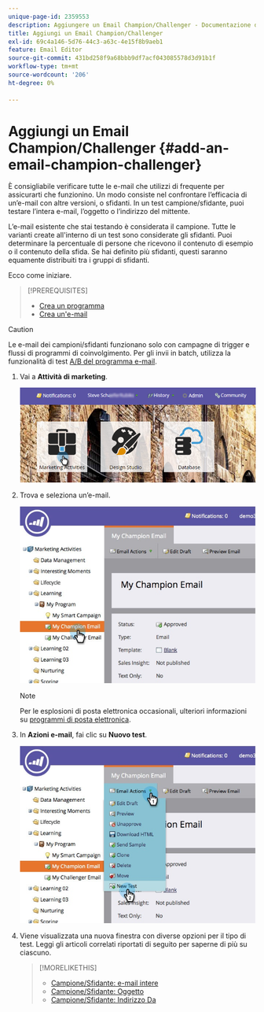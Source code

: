 ```yaml
---
unique-page-id: 2359553
description: Aggiungere un Email Champion/Challenger - Documentazione di Marketo - Documentazione del prodotto
title: Aggiungi un Email Champion/Challenger
exl-id: 69c4a146-5d76-44c3-a63c-4e15f8b9aeb1
feature: Email Editor
source-git-commit: 431bd258f9a68bbb9df7acf043085578d3d91b1f
workflow-type: tm+mt
source-wordcount: '206'
ht-degree: 0%

---
```


# Aggiungi un Email Champion/Challenger {#add-an-email-champion-challenger}

È consigliabile verificare tutte le e-mail che utilizzi di frequente per assicurarti che funzionino. Un modo consiste nel confrontare l’efficacia di un’e-mail con altre versioni, o sfidanti. In un test campione/sfidante, puoi testare l’intera e-mail, l’oggetto o l’indirizzo del mittente.

L’e-mail esistente che stai testando è considerata il campione. Tutte le varianti create all&#39;interno di un test sono considerate gli sfidanti. Puoi determinare la percentuale di persone che ricevono il contenuto di esempio o il contenuto della sfida. Se hai definito più sfidanti, questi saranno equamente distribuiti tra i gruppi di sfidanti.

Ecco come iniziare.

>[!PREREQUISITES]
>
>* [Crea un programma](/help/marketo/product-docs/core-marketo-concepts/programs/creating-programs/create-a-program.md)
>* [Crea un&#39;e-mail](/help/marketo/product-docs/email-marketing/general/creating-an-email/create-an-email.md)

>[!CAUTION]
>
>Le e-mail dei campioni/sfidanti funzionano solo con campagne di trigger e flussi di programmi di coinvolgimento. Per gli invii in batch, utilizza la funzionalità di test [A/B del programma e-mail](/help/marketo/product-docs/email-marketing/email-programs/email-program-actions/email-test-a-b-test/add-an-a-b-test.md).

1. Vai a **Attività di marketing**.

   ![](assets/login-marketing-activities.png)

1. Trova e seleziona un’e-mail.

   ![](assets/champion1.jpg)

   >[!NOTE]
   >
   >Per le esplosioni di posta elettronica occasionali, ulteriori informazioni su [programmi di posta elettronica](/help/marketo/product-docs/email-marketing/email-programs/creating-an-email-program/create-an-email-program.md).

1. In **Azioni e-mail**, fai clic su **Nuovo test**.

   ![](assets/chmapion2.jpg)

1. Viene visualizzata una nuova finestra con diverse opzioni per il tipo di test. Leggi gli articoli correlati riportati di seguito per saperne di più su ciascuno.

   >[!MORELIKETHIS]
   >
   >* [Campione/Sfidante: e-mail intere](/help/marketo/product-docs/email-marketing/general/functions-in-the-editor/email-tests-champion-challenger/champion-challenger-whole-emails.md)
   >* [Campione/Sfidante: Oggetto](/help/marketo/product-docs/email-marketing/general/functions-in-the-editor/email-tests-champion-challenger/champion-challenger-subject-line.md)
   >* [Campione/Sfidante: Indirizzo Da](/help/marketo/product-docs/email-marketing/general/functions-in-the-editor/email-tests-champion-challenger/champion-challenger-from-address.md)
